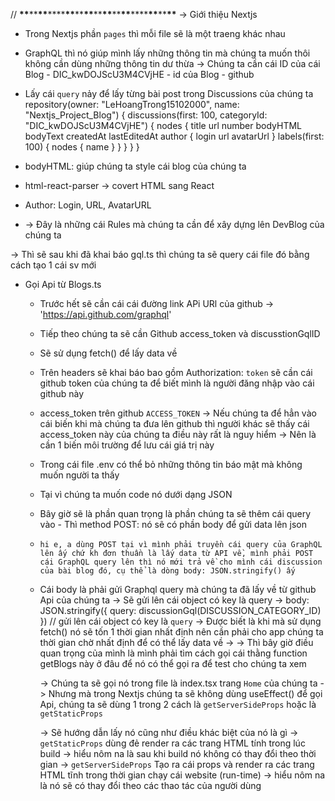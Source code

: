 // **\*\***\*\***\*\***\*\*\*\***\*\***\*\***\*\***\*\***\*\***\*\***\*\***\*\*\*\***\*\***\*\***\*\***
-> Giới thiệu Nextjs

- Trong Nextjs phần `pages` thì mỗi file sẽ là một traeng khác nhau
- GraphQL thì nó giúp mình lấy những thông tin mà chúng ta muốn thôi không cần dùng những thông tin dư thừa -> Chúng ta cần cái ID của cái Blog - DIC_kwDOJScU3M4CVjHE - id của Blog - github
- Lấy cái `query` nảy để lấy từng bài post trong Discussions của chúng ta
  repository(owner: "LeHoangTrong15102000", name: "Nextjs_Project_Blog") {
  discussions(first: 100, categoryId: "DIC_kwDOJScU3M4CVjHE") {
  nodes {
  title
  url
  number
  bodyHTML
  bodyText
  createdAt
  lastEditedAt
  author {
  login
  url
  avatarUrl
  }
  labels(first: 100) {
  nodes {
  name
  }
  }
  }
  }
  }

- bodyHTML: giúp chúng ta style cái blog của chúng ta
- html-react-parser -> covert HTML sang React
- Author: Login, URL, AvatarURL
- -> Đây là những cái Rules mà chúng ta cần để xây dựng lên DevBlog của chúng ta

-> Thì sẽ sau khi đã khai báo gql.ts thì chúng ta sẽ query cái file đó bằng cách tạo 1 cái sv mới

- Gọi Api từ Blogs.ts

  - Trước hết sẽ cần cái cái đường link APi URl của github -> 'https://api.github.com/graphql'
  - Tiếp theo chúng ta sẽ cần Github access_token và discusstionGqlID
  - Sẽ sử dụng fetch() để lấy data về
  - Trên headers sẽ khai báo bao gồm Authorization: `token` sẽ cần cái github token của chúng ta để biết mình là người đăng nhập vào cái github này

  - access_token trên github `ACCESS_TOKEN` -> Nếu chúng ta để hẳn vào cái biến khi mà chúng ta đưa lên github thì người khác sẽ thấy cái access_token này của chúng ta điều này rất là nguy hiểm -> Nên là cần 1 biến môi trường để lưu cái giá trị này
  - Trong cái file .env có thể bỏ những thông tin báo mật mà không muốn người ta thấy
  - Tại vì chúng ta muốn code nó dưới dạng JSON
  - Bây giờ sẽ là phần quan trọng là phần chúng ta sẽ thêm cái query vào - Thì method POST: nó sẽ có phần body để gửi data lên json
  - `hi e, a dùng POST tại vì mình phải truyền cái query của GraphQL lên ấy chứ kh đơn thuần là lấy data từ API về, mình phải POST cái GraphQL query lên thì nó mới trả về cho mình cái discussion của bài blog đó, cụ thể là dòng body: JSON.stringify() ấy`
  - Cái body là phải gửi Graphql query mà chúng ta đã lấy về từ github Api của chúng ta -> Sẽ gửi lên cái object có key là query -> body: JSON.stringify({ query: discussionGql(DISCUSSION_CATEGORY_ID) }) // gửi lên cái object có key là `query`
    -> Được biết là khi mà sử dụng fetch() nó sẽ tốn 1 thời gian nhất định nên cần phải cho app chúng ta thời gian chờ nhất định để có thể lấy data về
    ->
    -> Thì bây giờ điều quan trọng của mình là mình phải tìm cách gọi cái thằng function getBlogs này ở đâu để nó có thể gọi ra để test cho chúng ta xem

    -> Chúng ta sẽ gọi nó trong file là index.tsx trang `Home` của chúng ta
    -> Nhưng mà trong Nextjs chúng ta sẽ không dùng useEffect() để gọi Api, chúng ta sẽ dùng 1 trong 2 cách là `getServerSideProps` hoặc là `getStaticProps`

    -> Sẽ hướng dẫn lấy nó cũng như điều khác biệt của nó là gì
    -> `getStaticProps` dùng đẻ render ra các trang HTML tính trong lúc build -> hiểu nôm na là sau khi build nó không có thay đổi theo thời gian
    -> `getServerSideProps` Tạo ra cái props và render ra các trang HTML tĩnh trong thời gian chạy cái website (run-time) -> hiểu nôm na là nó sẽ có thay đổi theo các thao tác của người dùng
